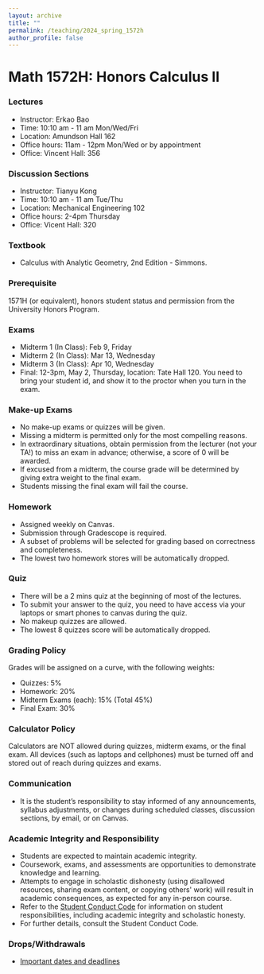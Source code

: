 ```yaml
---
layout: archive
title: ""
permalink: /teaching/2024_spring_1572h
author_profile: false
---
```



# Math 1572H: Honors Calculus II

### Lectures
- Instructor: Erkao Bao
- Time: 10:10 am - 11 am Mon/Wed/Fri
- Location: Amundson Hall 162
- Office hours: 11am - 12pm Mon/Wed or by appointment
- Office: Vincent Hall: 356

### Discussion Sections
- Instructor: Tianyu Kong
- Time: 10:10 am - 11 am Tue/Thu
- Location: Mechanical Engineering 102
- Office hours: 2-4pm Thursday
- Office: Vicent Hall: 320

### Textbook
- Calculus with Analytic Geometry, 2nd Edition - Simmons.

### Prerequisite
1571H (or equivalent), honors student status and permission from the University Honors Program.

### Exams
- Midterm 1 (In Class): Feb 9, Friday
- Midterm 2 (In Class): Mar 13, Wednesday
- Midterm 3 (In Class): Apr 10, Wednesday
- Final: 12-3pm, May 2, Thursday, location: Tate Hall 120. You need to bring your student id, and show it to the proctor when you turn in the exam.

### Make-up Exams
- No make-up exams or quizzes will be given.
- Missing a midterm is permitted only for the most compelling reasons.
- In extraordinary situations, obtain permission from the lecturer (not your TA!) to miss an exam in advance; otherwise, a score of 0 will be awarded.
- If excused from a midterm, the course grade will be determined by giving extra weight to the final exam.
- Students missing the final exam will fail the course.

### Homework
- Assigned weekly on Canvas.
- Submission through Gradescope is required.
- A subset of problems will be selected for grading based on correctness and completeness.
- The lowest two homework stores will be automatically dropped.

### Quiz
- There will be a 2 mins quiz at the beginning of most of the lectures.
- To submit your answer to the quiz, you need to have access via your laptops or smart phones to canvas during the quiz. 
- No makeup quizzes are allowed.
- The lowest 8 quizzes score will be automatically dropped.

### Grading Policy
Grades will be assigned on a curve, with the following weights:
- Quizzes: 5%
- Homework: 20%
- Midterm Exams (each): 15% (Total 45%)
- Final Exam: 30%

### Calculator Policy
Calculators are NOT allowed during quizzes, midterm exams, or the final exam.
All devices (such as laptops and cellphones) must be turned off and stored out of reach during quizzes and exams.

### Communication

- It is the student’s responsibility to stay informed of any announcements, syllabus adjustments, or changes during scheduled classes, discussion sections, by email, or on Canvas.



### Academic Integrity and Responsibility
- Students are expected to maintain academic integrity.
- Coursework, exams, and assessments are opportunities to demonstrate knowledge and learning.
- Attempts to engage in scholastic dishonesty (using disallowed resources, sharing exam content, or copying others' work) will result in academic consequences, as expected for any in-person course.
- Refer to the [Student Conduct Code](https://policy.umn.edu/education/studentresp) for information on student responsibilities, including academic integrity and scholastic honesty.
- For further details, consult the Student Conduct Code.

### Drops/Withdrawals
- [Important dates and deadlines](https://onestop.umn.edu/calendar/academic-calendar?terms=Spring%202024)

